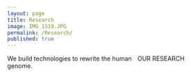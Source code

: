 ```yaml
---
layout: page
title: Research
image: IMG_1519.JPG
permalink: /Research/
published: true
---
```

<style type="text/css">
#wrap {
   width:600px;
   margin:0 auto;
}
#left_col {
   float:left;
   font size:35;
   width:300px;
}
#right_col {
   float:right;
   width:300px;
}
</style>

<div id="wrap">
    <div id="left_col">
        We build technologies to rewrite the human genome.
    </div>
    <div id="right_col">
        OUR RESEARCH
    </div>
</div>